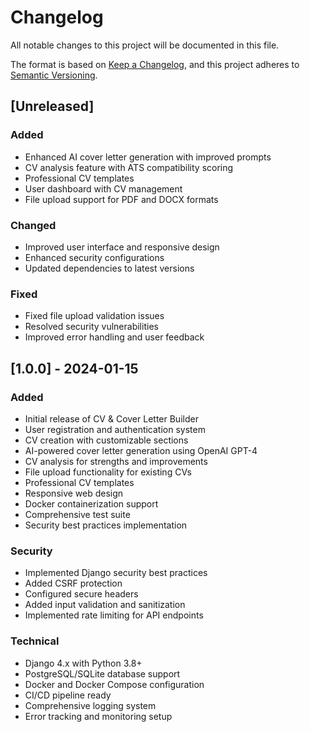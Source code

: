 # Changelog

All notable changes to this project will be documented in this file.

The format is based on [Keep a Changelog](https://keepachangelog.com/en/1.0.0/),
and this project adheres to [Semantic Versioning](https://semver.org/spec/v2.0.0.html).

## [Unreleased]

### Added

- Enhanced AI cover letter generation with improved prompts
- CV analysis feature with ATS compatibility scoring
- Professional CV templates
- User dashboard with CV management
- File upload support for PDF and DOCX formats

### Changed

- Improved user interface and responsive design
- Enhanced security configurations
- Updated dependencies to latest versions

### Fixed

- Fixed file upload validation issues
- Resolved security vulnerabilities
- Improved error handling and user feedback

## [1.0.0] - 2024-01-15

### Added

- Initial release of CV & Cover Letter Builder
- User registration and authentication system
- CV creation with customizable sections
- AI-powered cover letter generation using OpenAI GPT-4
- CV analysis for strengths and improvements
- File upload functionality for existing CVs
- Professional CV templates
- Responsive web design
- Docker containerization support
- Comprehensive test suite
- Security best practices implementation

### Security

- Implemented Django security best practices
- Added CSRF protection
- Configured secure headers
- Added input validation and sanitization
- Implemented rate limiting for API endpoints

### Technical

- Django 4.x with Python 3.8+
- PostgreSQL/SQLite database support
- Docker and Docker Compose configuration
- CI/CD pipeline ready
- Comprehensive logging system
- Error tracking and monitoring setup
